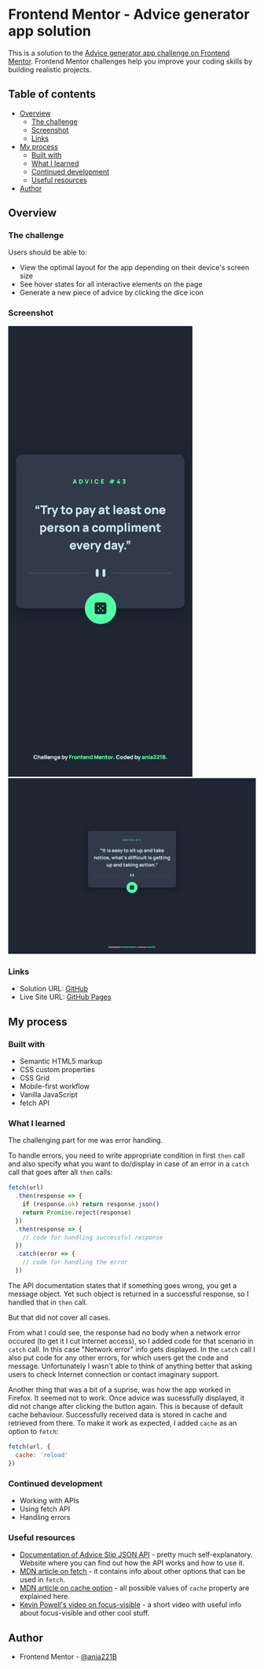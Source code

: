 # Frontend Mentor - Advice generator app solution

This is a solution to the [Advice generator app challenge on Frontend Mentor](https://www.frontendmentor.io/challenges/advice-generator-app-QdUG-13db). Frontend Mentor challenges help you improve your coding skills by building realistic projects.

## Table of contents

- [Overview](#overview)
  - [The challenge](#the-challenge)
  - [Screenshot](#screenshot)
  - [Links](#links)
- [My process](#my-process)
  - [Built with](#built-with)
  - [What I learned](#what-i-learned)
  - [Continued development](#continued-development)
  - [Useful resources](#useful-resources)
- [Author](#author)

## Overview

### The challenge

Users should be able to:

- View the optimal layout for the app depending on their device's screen size
- See hover states for all interactive elements on the page
- Generate a new piece of advice by clicking the dice icon

### Screenshot

![Mobile View](./screenshots/Frontend-Mentor-Advice-generator-app-Mobile.png)
![Desktop View](./screenshots/Frontend-Mentor-Advice-generator-app-Desktop.png)

### Links

- Solution URL: [GitHub](https://github.com/ania221B/advice-generator-frontend-mentor)
- Live Site URL: [GitHub Pages](https://ania221b.github.io/advice-generator-frontend-mentor/)

## My process

### Built with

- Semantic HTML5 markup
- CSS custom properties
- CSS Grid
- Mobile-first workflow
- Vanilla JavaScript
- fetch API

### What I learned

The challenging part for me was error handling.

To handle errors, you need to write appropriate condition in first `then` call and also specify what you want to do/display in case of an error in a `catch` call that goes after all `then` calls:

```javascript
fetch(url)
  .then(response => {
    if (response.ok) return response.json()
    return Promise.reject(response)
  })
  .then(response => {
    // code for handling successful response
  })
  .catch(error => {
    // code for handling the error
  })
```

The API documentation states that if something goes wrong, you get a message object. Yet such object is returned in a successful response, so I handled that in `then` call.

But that did not cover all cases.

From what I could see, the response had no body when a network error occured (to get it I cut Internet access), so I added code for that scenario in `catch` call. In this case "Network error" info gets displayed.
In the `catch` call I also put code for any other errors, for which users get the code and message.
Unfortunately I wasn't able to think of anything better that asking users to check Internet connection or contact imaginary support.

Another thing that was a bit of a suprise, was how the app worked in Firefox. It seemed not to work. Once advice was sucessfully displayed, it did not change after clicking the button again. This is because of default cache behaviour. Successfully received data is stored in cache and retrieved from there. To make it work as expected, I added `cache` as an option to `fetch`:

```javascript
fetch(url, {
  cache: 'reload'
})
```

### Continued development

- Working with APIs
- Using fetch API
- Handling errors

### Useful resources

- [Documentation of Advice Slip JSON API](https://api.adviceslip.com/) - pretty much self-explanatory. Website where you can find out how the API works and how to use it.
- [MDN article on fetch](https://developer.mozilla.org/en-US/docs/Web/API/fetch) - it contains info about other options that can be used in `fetch`.
- [MDN article on cache option](https://developer.mozilla.org/en-US/docs/Web/API/Request/cache) - all possible values of `cache` property are explained here.
- [Kevin Powell's video on focus-visible](https://www.youtube.com/watch?v=zT9Ftmw0-uc) - a short video with useful info about focus-visible and other cool stuff.

## Author

- Frontend Mentor - [@ania221B](https://www.frontendmentor.io/profile/ania221b)
